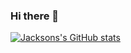 ### Hi there 👋



[![Jacksons's GitHub stats](https://github-readme-stats.vercel.app/api?username=jgray-dev)](https://github.com/anuraghazra/github-readme-stats)
